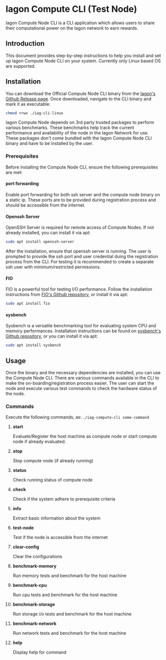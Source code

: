 # Iagon Compute CLI (Test Node)
Iagon Compute Node CLI is a CLI application which allows users to share their computational power on the Iagon network to earn rewards.

## Introduction
This document provides step-by-step instructions to help you install and set up Iagon Compute Node CLI on your system. Currently only Linux based OS are supported.

## Installation
You can download the Official Compute Node CLI binary from the [Iagon's Github Release page](https://github.com/Iagonorg/Computing-CLI/releases).
Once downloaded, navigate to the CLI binary and mark it as executable:
```bash
chmod +rwx ./iag-cli-linux
```

Iagon Compute Node depends on 3rd party trusted packages to perform various benchmarks. These benchmarks help track the current performance and availability of the node in the Iagon Network for use.
These packages don't come bundled with the Iagon Compute Node CLI binary and have to be installed by the user.
 
### Prerequisites
Before installing the Compute Node CLI, ensure the following prerequisites are met:

#### port forwarding
Enable port forwarding for both ssh server and the compute node binary on a static ip. These ports are to be provided during registration process and should be accessible from the internet.

#### Openssh Server
OpenSSH Server is required for remote access of Compute Nodes. If not already installed, you can install it via apt:
```bash
sudo apt install openssh-server
```
After the installation, ensure that openssh server is running. The user is prompted to provide the ssh port and user credential duing the registration process from the CLI. For testing it is recommended to create a separate ssh user with minimum/restricted permissions.

#### FIO
FIO is a powerful tool for testing I/O performance. Follow the installation instructions from [FIO's Github repository](https://github.com/axboe/fio), or install it via apt:
```bash
sudo apt install fio
```

#### sysbench
Sysbench is a versatile benchmarking tool for evaluating system CPU and memory performances. Installation instructions can be found on [sysbench's Github repository](https://github.com/akopytov/sysbench), or you can install it via apt:
```bash
sudo apt install sysbench
```

## Usage
Once the binary and the necessary dependencies are installed, you can use the Compute Node CLI. There are various commands available in the CLI to make the on-boarding/registration process easier. The user can start the node and execute various test commands to check the hardware status of the node.

### Commands
Execute the following commands, as: `./iag-compute-cli some-command`
1. **start**

    Evaluate/Register the host machine as compute node or start compute node if already evaluated.
2. **stop**

    Stop compute node (if already running)
3. **status**
    
    Check running status of compute node
4. **check**
    
    Check if the system adhere to prerequisite criteria
5. **info**

    Extract basic information about the system
6. **test-node**
    
    Test if the node is accessible from the internet
7. **clear-config**
    
    Clear the configurations
8. **benchmark-memory**
    
    Run memory tests and benchmark for the host machine
9. **benchmark-cpu**
    
    Run cpu tests and benchmark for the host machine
10. **benchmark-storage**
    
    Run storage i/o tests and benchmark for the host machine
11. **benchmark-network**
    
    Run network tests and benchmark for the host machine
12. **help**

    Display help for command
